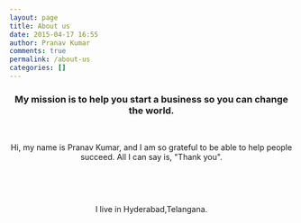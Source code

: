 ```yaml
---
layout: page
title: About us
date: 2015-04-17 16:55
author: Pranav Kumar
comments: true
permalink: /about-us
categories: []
---
```

<h3 style="text-align: center;"><span class="about-headline"> My mission is to help you start a business so you can change the world.</span></h3>
&nbsp;
<p style="text-align: center;"><span class="about-text">Hi, my name is Pranav Kumar, and I am so grateful to be able to help people succeed. All I can say is, "Thank you".</span></p>
&nbsp;


&nbsp;
<p style="text-align: center;"><span class="about-text">I live in Hyderabad,Telangana.</span></p>
&nbsp;
